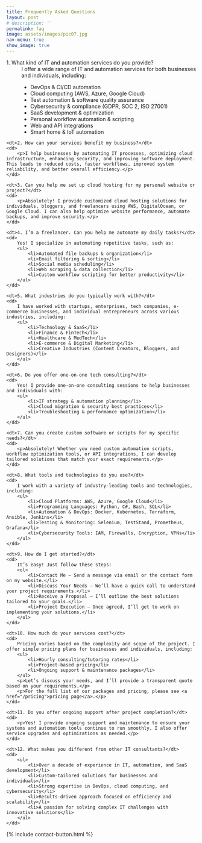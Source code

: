 ```yaml
---
title: Frequently Asked Questions
layout: post
# description: ''
permalink: faq
image: assets/images/pic07.jpg
nav-menu: true
show_image: true
---
```


<dl>
	<dt>1. What kind of IT and automation services do you provide?</dt>
	<dd>
		I offer a wide range of IT and automation services for both businesses and individuals, including:
		<ul>
			<li>DevOps & CI/CD automation</li>
			<li>Cloud computing (AWS, Azure, Google Cloud)</li>
			<li>Test automation & software quality assurance</li>
			<li>Cybersecurity & compliance (GDPR, SOC 2, ISO 27001)</li>
			<li>SaaS development & optimization</li>
			<li>Personal workflow automation & scripting</li>
			<li>Web and API integrations</li>
			<li>Smart home & IoT automation</li>
		</ul>
	</dd>

	<dt>2. How can your services benefit my business?</dt>
	<dd>
		<p>I help businesses by automating IT processes, optimizing cloud infrastructure, enhancing security, and improving software deployment. This leads to reduced costs, faster workflows, improved system reliability, and better overall efficiency.</p>
	</dd>

	<dt>3. Can you help me set up cloud hosting for my personal website or project?</dt>
	<dd>
		<p>Absolutely! I provide customized cloud hosting solutions for individuals, bloggers, and freelancers using AWS, DigitalOcean, or Google Cloud. I can also help optimize website performance, automate backups, and improve security.</p>
	</dd>

	<dt>4. I’m a freelancer. Can you help me automate my daily tasks?</dt>
	<dd>
		Yes! I specialize in automating repetitive tasks, such as:
		<ul>
			<li>Automated file backups & organization</li>
			<li>Email filtering & sorting</li>
			<li>Social media scheduling</li>
			<li>Web scraping & data collection</li>
			<li>Custom workflow scripting for better productivity</li>
		</ul>
	</dd>

	<dt>5. What industries do you typically work with?</dt>
	<dd>
		I have worked with startups, enterprises, tech companies, e-commerce businesses, and individual entrepreneurs across various industries, including:
		<ul>
			<li>Technology & SaaS</li>
			<li>Finance & FinTech</li>
			<li>Healthcare & MedTech</li>
			<li>E-commerce & Digital Marketing</li>
			<li>Creative Industries (Content Creators, Bloggers, and Designers)</li>
		</ul>
	</dd>

	<dt>6. Do you offer one-on-one tech consulting?</dt>
	<dd>
		Yes! I provide one-on-one consulting sessions to help businesses and individuals with:
		<ul>
			<li>IT strategy & automation planning</li>
			<li>Cloud migration & security best practices</li>
			<li>Troubleshooting & performance optimization</li>
		</ul>
	</dd>

	<dt>7. Can you create custom software or scripts for my specific needs?</dt>
	<dd>
		<p>Absolutely! Whether you need custom automation scripts, workflow optimization tools, or API integrations, I can develop tailored solutions that match your exact requirements.</p>
	</dd>

	<dt>8. What tools and technologies do you use?</dt>
	<dd>
		I work with a variety of industry-leading tools and technologies, including:
		<ul>
			<li>Cloud Platforms: AWS, Azure, Google Cloud</li>
			<li>Programming Languages: Python, C#, Bash, SQL</li>
			<li>Automation & DevOps: Docker, Kubernetes, Terraform, Ansible, Jenkins</li>
			<li>Testing & Monitoring: Selenium, TestStand, Prometheus, Grafana</li>
			<li>Cybersecurity Tools: IAM, Firewalls, Encryption, VPNs</li>
		</ul>
	</dd>

	<dt>9. How do I get started?</dt>
	<dd>
		It’s easy! Just follow these steps:
		<ol>
			<li>Contact Me – Send a message via email or the contact form on my website.</li>
			<li>Discuss Your Needs – We’ll have a quick call to understand your project requirements.</li>
			<li>Receive a Proposal – I’ll outline the best solutions tailored to your goals.</li>
			<li>Project Execution – Once agreed, I’ll get to work on implementing your solutions.</li>
		</ol>
	</dd>

	<dt>10. How much do your services cost?</dt>
	<dd>
		Pricing varies based on the complexity and scope of the project. I offer simple pricing plans for businesses and individuals, including:
		<ul>
			<li>Hourly consulting/tutoring rates</li>
			<li>Project-based pricing</li>
			<li>Ongoing support & maintenance packages</li>
		</ul>
		<p>Let’s discuss your needs, and I’ll provide a transparent quote based on your requirements.</p>
		<p>For the full list of our packages and pricing, please see <a href="/pricing">pricing page</a>.</p>
	</dd>

	<dt>11. Do you offer ongoing support after project completion?</dt>
	<dd>
		<p>Yes! I provide ongoing support and maintenance to ensure your systems and automation tools continue to run smoothly. I also offer service upgrades and optimizations as needed.</p>
	</dd>

	<dt>12. What makes you different from other IT consultants?</dt>
	<dd>
		<ul>
			<li>Over a decade of experience in IT, automation, and SaaS development</li>
			<li>Custom-tailored solutions for businesses and individuals</li>
			<li>Strong expertise in DevOps, cloud computing, and cybersecurity</li>
			<li>Results-driven approach focused on efficiency and scalability</li>
			<li>A passion for solving complex IT challenges with innovative solutions</li>
		</ul>
	</dd>

</dl>

{% include contact-button.html %}
